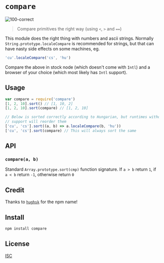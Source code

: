# `compare`

![100-correct](https://img.shields.io/badge/Correct%20-100%25-brightgreen.svg?style=flat)

> Compare primitives the right way (using `<`, `>` and `==`)

This module does the right thing with numbers and ascii strings.
Normally `String.prototype.localeCompare` is recommended for strings,
but that can have nasty side effects on some machines, eg.

```js
'cu'.localeCompare('cs', 'hu')
```

Compare the above in stock node (which doesn't come with `Intl`) and
a browser of your choice (which most likely has `Intl` support).

## Usage

```js
var compare = require('compare')
[1, 2, 10].sort() // [1, 10, 2]
[1, 2, 10].sort(compare) // [1, 2, 10]

// Below is sorted correctly according to Hungarian, but runtimes without Intl
// support will reorder them
['cu', 'cs'].sort((a, b) => a.localeCompare(b, 'hu'))
['cu', 'cs'].sort(compare) // This will always sort the same
```

## API

### `compare(a, b)`

Standard `Array.prototype.sort(cmp)` function signature. If `a > b` return `1`,
if `a < b` return `-1`, otherwise return `0`

## Credit

Thanks to [`hughsk`](https://github.com/hughsk) for the npm name!

## Install

```sh
npm install compare
```

## License

[ISC](LICENSE)
